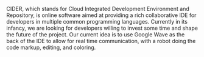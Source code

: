 CIDER, which stands for Cloud Integrated Development Environment and Repository, is online software aimed at providing a rich collaborative IDE for developers in multiple common programming languages. Currently in its infancy, we are looking for developers willing to invest some time and shape the future of the project. Our current idea is to use Google Wave as the back of the IDE to allow for real time communication, with a robot doing the code markup, editing, and coloring.